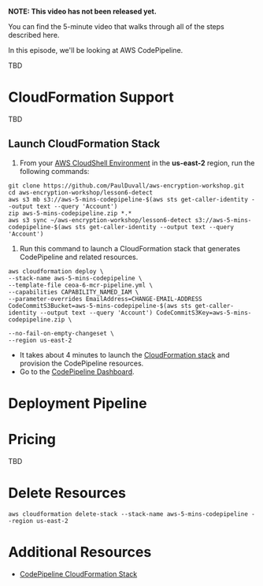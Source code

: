 **NOTE: This video has not been released yet.**

You can find the 5-minute video that walks through all of the steps described here. 

In this episode, we'll be looking at AWS CodePipeline. 

TBD


# CloudFormation Support
TBD


## Launch CloudFormation Stack

1. From your [AWS CloudShell Environment](https://us-east-2.console.aws.amazon.com/cloudshell/home?region=us-east-2#) in the **us-east-2** region, run the following commands: 

```
git clone https://github.com/PaulDuvall/aws-encryption-workshop.git
cd aws-encryption-workshop/lesson6-detect
aws s3 mb s3://aws-5-mins-codepipeline-$(aws sts get-caller-identity --output text --query 'Account')
zip aws-5-mins-codepipeline.zip *.*
aws s3 sync ~/aws-encryption-workshop/lesson6-detect s3://aws-5-mins-codepipeline-$(aws sts get-caller-identity --output text --query 'Account')
```

1. Run this command to launch a CloudFormation stack that generates CodePipeline and related resources.  

```
aws cloudformation deploy \
--stack-name aws-5-mins-codepipeline \
--template-file ceoa-6-mcr-pipeline.yml \
--capabilities CAPABILITY_NAMED_IAM \
--parameter-overrides EmailAddress=CHANGE-EMAIL-ADDRESS CodeCommitS3Bucket=aws-5-mins-codepipeline-$(aws sts get-caller-identity --output text --query 'Account') CodeCommitS3Key=aws-5-mins-codepipeline.zip \

--no-fail-on-empty-changeset \
--region us-east-2
```

* It takes about 4 minutes to launch the [CloudFormation stack](https://us-east-2.console.aws.amazon.com/cloudformation/home?region=us-east-2#/stacks) and provision the CodePipeline resources.
* Go to the [CodePipeline Dashboard](https://us-east-2.console.aws.amazon.com/codepipeline/).


# Deployment Pipeline

# Pricing
TBD

# Delete Resources

```
aws cloudformation delete-stack --stack-name aws-5-mins-codepipeline --region us-east-2
```

# Additional Resources
* [CodePipeline CloudFormation Stack](https://github.com/PaulDuvall/aws-encryption-workshop/tree/master/lesson6-detect)
